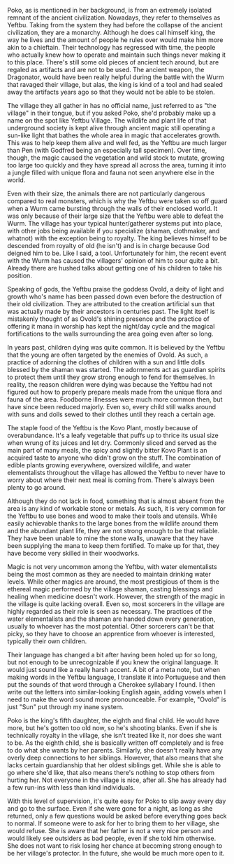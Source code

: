 Poko, as is mentioned in her background, is from an extremely isolated remnant of the ancient civilization. Nowadays, they refer to themselves as Yeftbu. Taking from the system they had before the collapse of the ancient civilization, they are a monarchy. Although he does call himself king, the way he lives and the amount of people he rules over would make him more akin to a chieftain. Their technology has regressed with time, the people who actually knew how to operate and maintain such things never making it to this place. There's still some old pieces of ancient tech around, but are regaled as artifacts and are not to be used. The ancient weapon, the Dragonator, would have been really helpful during the battle with the Wurm that ravaged their village, but alas, the king is kind of a tool and had sealed away the artifacts years ago so that they would not be able to be stolen.

The village they all gather in has no official name, just referred to as "the village" in their tongue, but if you asked Poko, she'd probably make up a name on the spot like Yeftbu Village. The wildlife and plant life of that underground society is kept alive through ancient magic still operating a sun-like light that bathes the whole area in magic that accelerates growth. This was to help keep them alive and well fed, as the Yeftbu are much larger than Pen (with Godfred being an especially tall specimen). Over time, though, the magic caused the vegetation and wild stock to mutate, growing too large too quickly and they have spread all across the area, turning it into a jungle filled with unique flora and fauna not seen anywhere else in the world.

Even with their size, the animals there are not particularly dangerous compared to real monsters, which is why the Yeftbu were taken so off guard when a Wurm came bursting through the walls of their enclosed world. It was only because of their large size that the Yeftbu were able to defeat the Wurm. The village has your typical hunter/gatherer systems put into place, with other jobs being available if you specialize (shaman, clothmaker, and whatnot) with the exception being to royalty. The king believes himself to be descended from royalty of old (he isn't) and is in charge because God deigned him to be. Like I said, a tool. Unfortunately for him, the recent event with the Wurm has caused the villagers' opinion of him to sour quite a bit. Already there are hushed talks about getting one of his children to take his position.

Speaking of gods, the Yeftbu praise the goddess Ovold, a deity of light and growth who's name has been passed down even before the destruction of their old civilization. They are attributed to the creation artificial sun that was actually made by their ancestors in centuries past. The light itself is mistakenly thought of as Ovold's shining presence and the practice of offering it mana in worship has kept the night/day cycle and the magical fortifications to the walls surrounding the area going even after so long.

In years past, children dying was quite common. It is believed by the Yeftbu that the young are often targeted by the enemies of Ovold. As such, a practice of adorning the clothes of children with a sun and little dolls blessed by the shaman was started. The adornments act as guardian spirits to protect them until they grow strong enough to fend for themselves. In reality, the reason children were dying was because the Yeftbu had not figured out how to properly prepare meals made from the unique flora and fauna of the area. Foodborne illnesses were much more common then, but have since been reduced majorly. Even so, every child still walks around with suns and dolls sewed to their clothes until they reach a certain age.

The staple food of the Yeftbu is the Kovo Plant, mostly because of overabundance. It's a leafy vegetable that puffs up to thrice its usual size when wrung of its juices and let dry. Commonly sliced and served as the main part of many meals, the spicy and slightly bitter Kovo Plant is an acquired taste to anyone who didn't grow on the stuff. The combination of edible plants growing everywhere, oversized wildlife, and water elementalists throughout the village has allowed the Yeftbu to never have to worry about where their next meal is coming from. There's always been plenty to go around.

Although they do not lack in food, something that is almost absent from the area is any kind of workable stone or metals. As such, it is very common for the Yeftbu to use bones and wood to make their tools and utensils. While easily achievable thanks to the large bones from the wildlife around them and the abundant plant life, they are not strong enough to be that reliable. They have been unable to mine the stone walls, unaware that they have been supplying the mana to keep them fortified. To make up for that, they have become very skilled in their woodworks.

Magic is not very uncommon among the Yeftbu, with water elementalists being the most common as they are needed to maintain drinking water levels. While other magics are around, the most prestigious of them is the ethereal magic performed by the village shaman, casting blessings and healing when medicine doesn't work. However, the strength of the magic in the village is quite lacking overall. Even so, most sorcerers in the village are highly regarded as their role is seen as necessary. The practices of the water elementalists and the shaman are handed down every generation, usually to whoever has the most potential. Other sorcerers can't be that picky, so they have to choose an apprentice from whoever is interested, typically their own children.

Their language has changed a bit after having been holed up for so long, but not enough to be unrecognizable if you knew the original language. It would just sound like a really harsh accent. A bit of a meta note, but when making words in the Yeftbu language, I translate it into Portuguese and then put the sounds of that word through a Cherokee syllabary I found. I then write out the letters into similar-looking English again, adding vowels when I need to make the word sound more pronounceable. For example, "Ovold" is just "Sun" put through my inane system.

Poko is the king's fifth daughter, the eighth and final child. He would have more, but he's gotten too old now, so he's shooting blanks. Even if she is technically royalty in the village, she isn't treated like it, nor does she want to be. As the eighth child, she is basically written off completely and is free to do what she wants by her parents. Similarly, she doesn't really have any overly deep connections to her siblings. However, that also means that she lacks certain guardianship that her oldest siblings get. While she is able to go where she'd like, that also means there's nothing to stop others from hurting her. Not everyone in the village is nice, after all. She has already had a few run-ins with less than kind individuals.

With this level of supervision, it's quite easy for Poko to slip away every day and go to the surface. Even if she were gone for a night, as long as she returned, only a few questions would be asked before everything goes back to normal. If someone were to ask for her to bring them to her village, she would refuse. She is aware that her father is not a very nice person and would likely see outsiders as bad people, even if she told him otherwise. She does not want to risk losing her chance at becoming strong enough to be her village's protector. In the future, she would be much more open to it.